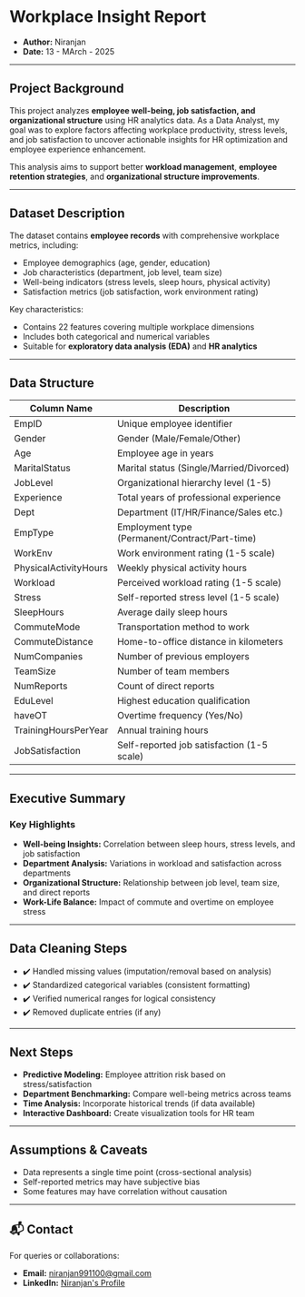 # Workplace Insight Report

- **Author:** Niranjan 
- **Date:** 13 - MArch - 2025 

---

## Project Background

This project analyzes **employee well-being, job satisfaction, and organizational structure** using HR analytics data. As a Data Analyst, my goal was to explore factors affecting workplace productivity, stress levels, and job satisfaction to uncover actionable insights for HR optimization and employee experience enhancement.

This analysis aims to support better **workload management**, **employee retention strategies**, and **organizational structure improvements**.

---

## Dataset Description

The dataset contains **employee records** with comprehensive workplace metrics, including:

- Employee demographics (age, gender, education)
- Job characteristics (department, job level, team size)
- Well-being indicators (stress levels, sleep hours, physical activity)
- Satisfaction metrics (job satisfaction, work environment rating)

Key characteristics:
- Contains 22 features covering multiple workplace dimensions
- Includes both categorical and numerical variables
- Suitable for **exploratory data analysis (EDA)** and **HR analytics**

---

## Data Structure

| Column Name             | Description                                                                 |
|-------------------------|-----------------------------------------------------------------------------|
| EmpID                   | Unique employee identifier                                                  |
| Gender                  | Gender (Male/Female/Other)                                                  |
| Age                     | Employee age in years                                                       |
| MaritalStatus           | Marital status (Single/Married/Divorced)                                    |
| JobLevel                | Organizational hierarchy level (1-5)                                        |
| Experience              | Total years of professional experience                                      |
| Dept                    | Department (IT/HR/Finance/Sales etc.)                                       |
| EmpType                 | Employment type (Permanent/Contract/Part-time)                              |
| WorkEnv                 | Work environment rating (1-5 scale)                                         |
| PhysicalActivityHours   | Weekly physical activity hours                                             |
| Workload                | Perceived workload rating (1-5 scale)                                       |
| Stress                  | Self-reported stress level (1-5 scale)                                      |
| SleepHours              | Average daily sleep hours                                                   |
| CommuteMode             | Transportation method to work                                               |
| CommuteDistance         | Home-to-office distance in kilometers                                       |
| NumCompanies            | Number of previous employers                                                |
| TeamSize                | Number of team members                                                      |
| NumReports              | Count of direct reports                                                     |
| EduLevel                | Highest education qualification                                            |
| haveOT                  | Overtime frequency (Yes/No)                                                 |
| TrainingHoursPerYear    | Annual training hours                                                       |
| JobSatisfaction         | Self-reported job satisfaction (1-5 scale)                                  |

---

## Executive Summary

### Key Highlights

- **Well-being Insights:** Correlation between sleep hours, stress levels, and job satisfaction
- **Department Analysis:** Variations in workload and satisfaction across departments
- **Organizational Structure:** Relationship between job level, team size, and direct reports
- **Work-Life Balance:** Impact of commute and overtime on employee stress

---

## Data Cleaning Steps

- ✔️ Handled missing values (imputation/removal based on analysis)
- ✔️ Standardized categorical variables (consistent formatting)
- ✔️ Verified numerical ranges for logical consistency
- ✔️ Removed duplicate entries (if any)

---

## Next Steps

- **Predictive Modeling:** Employee attrition risk based on stress/satisfaction
- **Department Benchmarking:** Compare well-being metrics across teams
- **Time Analysis:** Incorporate historical trends (if data available)
- **Interactive Dashboard:** Create visualization tools for HR team

---

## Assumptions & Caveats

- Data represents a single time point (cross-sectional analysis)
- Self-reported metrics may have subjective bias
- Some features may have correlation without causation

---

## 📬 Contact

For queries or collaborations:  
- **Email:** niranjan991100@gmail.com  
- **LinkedIn:** [Niranjan's Profile](https://www.linkedin.com/in/niranjan-k-a83517229/)
